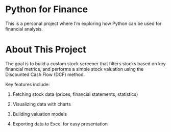 # Python for Finance 
This is a personal project where I’m exploring how Python can be used for financial analysis. 
# About This Project
The goal is to build a custom stock screener that filters stocks based on key financial metrics, and performs a simple stock valuation using the Discounted Cash Flow (DCF) method.

Key features include:

1. Fetching stock data (prices, financial statements, statistics)

2. Visualizing data with charts
    
3. Building valuation models
    
4. Exporting data to Excel for easy presentation
    
